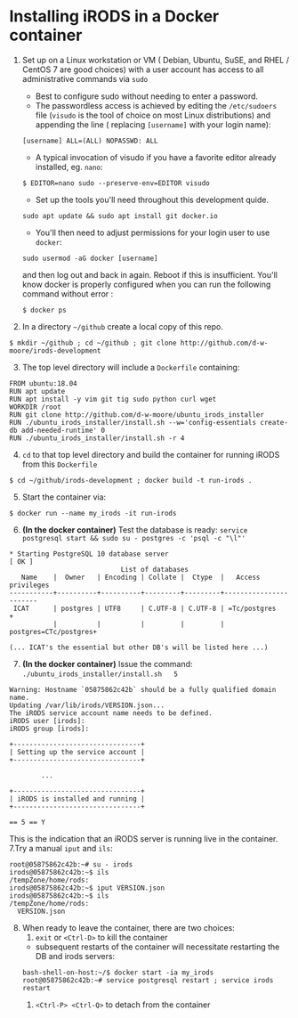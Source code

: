 
# Installing iRODS in a Docker container

   1. Set up on a Linux workstation or VM ( Debian, Ubuntu, SuSE, and RHEL / CentOS 7 are good choices) with a  user account has access to all administrative commands via `sudo`
       - Best to configure sudo without needing to enter a password.
       - The passwordless access is achieved by editing the `/etc/sudoers` file (`visudo` is the tool of choice on most Linux distributions) and appending the line (       replacing `[username]` with your login name):
       ```
       [username] ALL=(ALL) NOPASSWD: ALL
       ```

       - A typical invocation of visudo if you have a favorite editor already installed, eg. `nano`:
       ```
       $ EDITOR=nano sudo --preserve-env=EDITOR visudo
       ```
       - Set up the tools you'll need throughout this development quide. 
       ```
       sudo apt update && sudo apt install git docker.io
       ```
       - You'll then need to adjust permissions for your login user to use `docker`:
       ```
       sudo usermod -aG docker [username]
       ```
       and then log out and back in again. Reboot if this is insufficient. You'll know docker is properly configured when you can run the following
       command without error :
       ```
       $ docker ps
       ```
   2. In a directory `~/github` create a local copy of this repo.
   ```
   $ mkdir ~/github ; cd ~/github ; git clone http://github.com/d-w-moore/irods-development
   ```
   3. The top level directory will include a `Dockerfile` containing:
```
FROM ubuntu:18.04
RUN apt update
RUN apt install -y vim git tig sudo python curl wget
WORKDIR /root
RUN git clone http://github.com/d-w-moore/ubuntu_irods_installer
RUN ./ubuntu_irods_installer/install.sh --w='config-essentials create-db add-needed-runtime' 0
RUN ./ubuntu_irods_installer/install.sh -r 4
```
   4. `cd` to that top level directory and build the container for running iRODS from this `Dockerfile`
   ```
   $ cd ~/github/irods-development ; docker build -t run-irods .
   ```
   5. Start the container via:
   ```
   $ docker run --name my_irods -it run-irods
   ```
   6. **(In the docker container)** Test the database is ready: `service postgresql start && sudo su - postgres -c 'psql -c "\l"'`
```
* Starting PostgreSQL 10 database server                                   [ OK ]
                            List of databases
   Name    |  Owner   | Encoding | Collate |  Ctype  |   Access privileges   
-----------+----------+----------+---------+---------+-----------------------
 ICAT      | postgres | UTF8     | C.UTF-8 | C.UTF-8 | =Tc/postgres         +
           |          |          |         |         | postgres=CTc/postgres+

(... ICAT's the essential but other DB's will be listed here ...)
```
  7. **(In the docker container)** Issue the command: `./ubuntu_irods_installer/install.sh   5`

```
Warning: Hostname `05875862c42b` should be a fully qualified domain name.
Updating /var/lib/irods/VERSION.json...
The iRODS service account name needs to be defined.
iRODS user [irods]:
iRODS group [irods]:

+--------------------------------+
| Setting up the service account |
+--------------------------------+

        ...

+--------------------------------+
| iRODS is installed and running |
+--------------------------------+

== 5 == Y
```
   This is the indication that an iRODS server is running live in the container.
   7.Try a manual `iput` and `ils`:
```
root@05875862c42b:~# su - irods
irods@05875862c42b:~$ ils
/tempZone/home/rods:
irods@05875862c42b:~$ iput VERSION.json
irods@05875862c42b:~$ ils
/tempZone/home/rods:
  VERSION.json
```

   8. When ready to leave the container, there are two choices:
      1. `exit` or `<Ctrl-D>` to kill the container
        * subsequent restarts of the container will necessitate restarting the DB and irods servers:
        ```
        bash-shell-on-host:~/$ docker start -ia my_irods
        root@05875862c42b:~# service postgresql restart ; service irods restart        
        ```
      1. `<Ctrl-P> <Ctrl-Q>` to detach from the container
   
